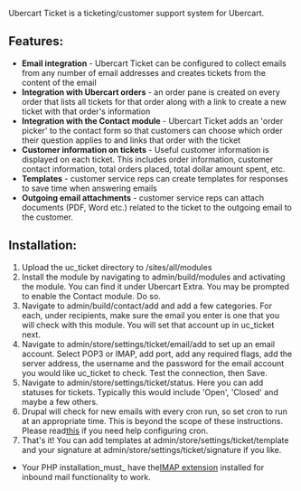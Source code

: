 Ubercart Ticket is a ticketing/customer support system for Ubercart.
## Features:

*   **Email integration** - Ubercart Ticket can be configured to collect emails from any number of email addresses and creates tickets from the content of the email
*   **Integration with Ubercart orders** - an order pane is created on every order that lists all tickets for that order along with a link to create a new ticket with that order's information
*   **Integration with the Contact module** - Ubercart Ticket adds an 'order picker' to the contact form so that customers can choose which order their question applies to and links that order with the ticket
*   **Customer information on tickets** - Useful customer information is displayed on each ticket. This includes order information, customer contact information, total orders placed, total dollar amount spent, etc.
*   **Templates** - customer service reps can create templates for responses to save time when answering emails
*   **Outgoing email attachments** - customer service reps can attach documents (PDF, Word etc.) related to the ticket to the outgoing email to the customer.

## Installation:

1.  Upload the uc_ticket directory to /sites/all/modules
2.  Install the module by navigating to admin/build/modules and activating the module. You can find it under Ubercart Extra. You may be prompted to enable the Contact module. Do so.
3.  Navigate to admin/build/contact/add and add a few categories. For each, under recipients, make sure the email you enter is one that you will check with this module. You will set that account up in uc_ticket next.
4.  Navigate to admin/store/settings/ticket/email/add to set up an email account. Select POP3 or IMAP, add port, add any required flags, add the server address, the username and the password for the email account you would like uc_ticket to check. Test the connection, then Save.
5.  Navigate to admin/store/settings/ticket/status. Here you can add statuses for tickets. Typically this would include 'Open', 'Closed' and maybe a few others.
6.  Drupal will check for new emails with every cron run, so set cron to run at an appropriate time. This is beyond the scope of these instructions. Please read[this](http://drupal.org/cron) if you need help configuring cron.
7.  That's it! You can add templates at admin/store/settings/ticket/template and your signature at admin/store/settings/ticket/signature if you like.

* Your PHP installation_must_ have the[IMAP extension](http://www.php.net/manual/en/book.imap.php) installed for inbound mail functionality to work.
